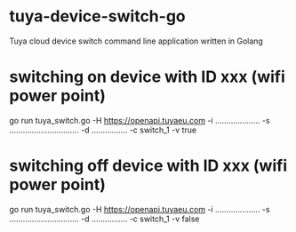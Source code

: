 # tuya-device-switch-go
Tuya cloud device switch command line application written in Golang

# switching on device with ID xxx (wifi power point)
go run tuya_switch.go -H https://openapi.tuyaeu.com -i .................... -s ............................... -d ................ -c switch_1 -v true

# switching off device with ID xxx (wifi power point)
go run tuya_switch.go -H https://openapi.tuyaeu.com -i .................... -s ............................... -d ................ -c switch_1 -v false
